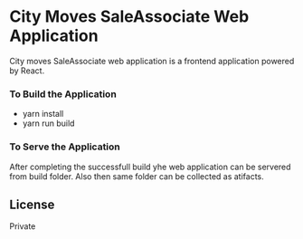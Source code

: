 # City Moves SaleAssociate Web Application

City moves SaleAssociate web application is a frontend application powered by React.

### To Build the Application

- yarn install
- yarn run build

### To Serve the Application

After completing the successfull build yhe web application can be servered from build folder.
Also then same folder can be collected as atifacts.

## License

Private
